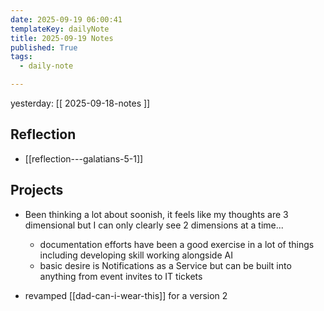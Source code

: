 ```yaml
---
date: 2025-09-19 06:00:41
templateKey: dailyNote
title: 2025-09-19 Notes
published: True
tags:
  - daily-note

---
```


yesterday: [[ 2025-09-18-notes ]]

## Reflection

- [[reflection---galatians-5-1]]

## Projects

- Been thinking a lot about soonish, it feels like my thoughts are 3 dimensional but I can only clearly see 2 dimensions at a time... 
  - documentation efforts have been a good exercise in a lot of things including developing skill working alongside AI
  - basic desire is Notifications as a Service but can be built into anything from event invites to IT tickets

- revamped [[dad-can-i-wear-this]] for a version 2
